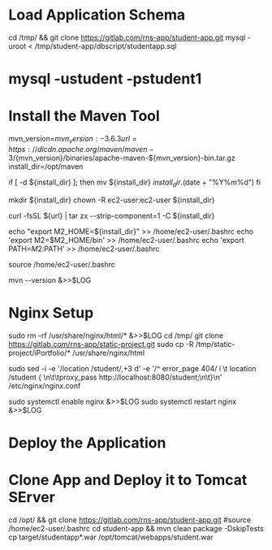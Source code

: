 
# Load Application Schema
cd /tmp/ && git clone https://gitlab.com/rns-app/student-app.git
mysql -uroot < /tmp/student-app/dbscript/studentapp.sql
# mysql -ustudent -pstudent1


# Install the Maven Tool

mvn_version=${mvn_version:-3.6.3}
url=https://dlcdn.apache.org/maven/maven-3/${mvn_version}/binaries/apache-maven-${mvn_version}-bin.tar.gz
install_dir=/opt/maven

if [ -d ${install_dir} ]; then
    mv ${install_dir} ${install_dir}.$(date + "%Y%m%d")
fi

mkdir ${install_dir}
chown -R ec2-user:ec2-user ${install_dir}

curl -fsSL ${url} | tar zx --strip-component=1 -C ${install_dir}

echo "export M2_HOME=${install_dir}" >> /home/ec2-user/.bashrc
echo 'export M2=$M2_HOME/bin' >> /home/ec2-user/.bashrc
echo 'export PATH=$M2:$PATH' >> /home/ec2-user/.bashrc

source /home/ec2-user/.bashrc

mvn --version &>>$LOG

# Nginx Setup

sudo rm -rf /usr/share/nginx/html/* &>>$LOG
cd /tmp/
git clone https://gitlab.com/rns-app/static-project.git
sudo cp -R /tmp/static-project/iPortfolio/* /usr/share/nginx/html

sudo sed -i -e '/location \/student/,+3 d' -e '/^        error_page 404/ i \\t location /student { \n\t\tproxy_pass http://localhost:8080/student;\n\t}\n' /etc/nginx/nginx.conf

sudo systemctl enable nginx &>>$LOG
sudo systemctl restart nginx &>>$LOG

# Deploy the Application

# Clone App and Deploy it to Tomcat SErver
cd /opt/ && git clone https://gitlab.com/rns-app/student-app.git
#source /home/ec2-user/.bashrc
cd student-app && mvn clean package -DskipTests
cp target/studentapp*.war /opt/tomcat/webapps/student.war
